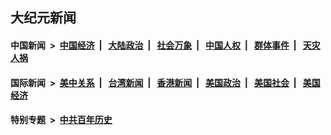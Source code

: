## 大纪元新闻

#### 中国新闻 &nbsp;>&nbsp; [中国经济](indexes/ncid283/README.md?10141645) &nbsp;| &nbsp; [大陆政治](indexes/ncid277/README.md?10141645) &nbsp;| &nbsp; [社会万象](indexes/ncid282/README.md?10141645) &nbsp;| &nbsp; [中国人权](indexes/ncid278/README.md?10141645) &nbsp;| &nbsp; [群体事件](indexes/ncid279/README.md?10141645) &nbsp;| &nbsp; [天灾人祸](indexes/ncid280/README.md?10141645)

#### 国际新闻 &nbsp;>&nbsp; [美中关系](indexes/nf1412576/README.md?10141645) &nbsp;| &nbsp; [台湾新闻](indexes/ncid1349361/README.md?10141645) &nbsp;| &nbsp; [香港新闻](indexes/ncid1349362/README.md?10141645) &nbsp;| &nbsp; [美国政治](indexes/ncid1078159/README.md?10141645) &nbsp;| &nbsp; [美国社会](indexes/ncid1078160/README.md?10141645) &nbsp;| &nbsp; [美国经济](indexes/ncid1078158/README.md?10141645)

#### 特别专题 &nbsp;>&nbsp; [中共百年历史](https://github.com/easy2view/epoch-special/blob/master/README.md?10141645)  
